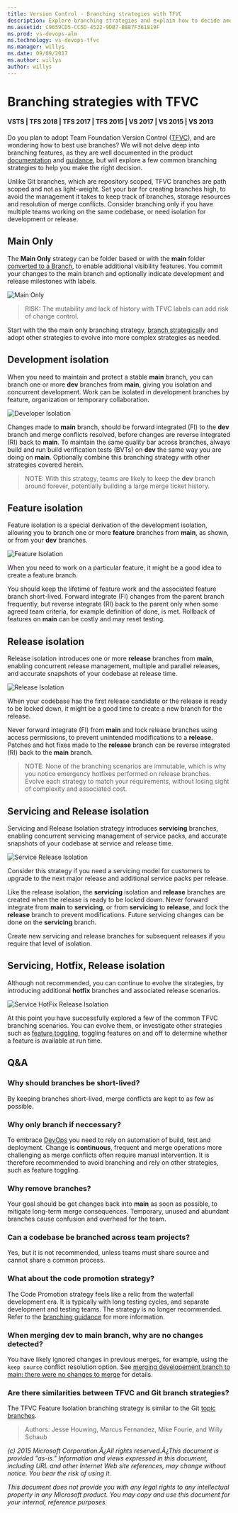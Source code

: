 ```yaml
---
title: Version Control - Branching strategies with TFVC
description: Explore branching strategies and explain how to decide amongst them with Team Foundation Version Control
ms.assetid: C9659CD5-CC5D-4522-9DB7-B887F361819F
ms.prod: vs-devops-alm
ms.technology: vs-devops-tfvc 
ms.manager: willys
ms.date: 09/09/2017
ms.author: willys
author: willys
---
```

[//]: # (monikerRange: '>= tfs-2015')

# Branching strategies with TFVC
#### VSTS | TFS 2018 | TFS 2017 | TFS 2015 | VS 2017 | VS 2015 | VS 2013

Do you plan to adopt Team Foundation Version Control ([TFVC](index.md)), and are wondering how to best use branches? We will not delve deep into branching features, as they are well documented in the product [documentation](use-branches-isolate-risk-team-foundation-version-control.md) and [guidance](https://blogs.msdn.microsoft.com/visualstudioalmrangers/2015/04/22/library-of-tooling-and-guidance-solutions-aka-msvsarsolutions/), but will explore a few common branching strategies to help you make the right decision.

Unlike Git branches, which are repository scoped, TFVC branches are path scoped and not as light-weight. Set your bar for creating branches high, to avoid the management it takes to keep track of branches, storage resources and resolution of merge conflicts. Consider branching only if you have multiple teams working on the same codebase, or need isolation for development or release.

## Main Only

The **Main Only** strategy can be folder based or with the **main** folder [converted to a Branch](branch-folders-files.md), to enable additional visibility features. You commit your changes to the main branch and optionally indicate development and release milestones with labels.

![Main Only](./_img/branching-strategies-with-tfvc/branching-scenarios-main-only.gif)

> RISK: The mutability and lack of history with TFVC labels can add risk of change control.

Start with the the main only branching strategy, [branch strategically](branch-strategically.md) and adopt other strategies to evolve into more complex strategies as needed.

## Development isolation
When you need to maintain and protect a stable **main** branch, you can branch one or more **dev** branches from **main**, giving you isolation and concurrent development. Work can be isolated in development branches by feature, organization or temporary collaboration.

![Developer Isolation](./_img/branching-strategies-with-tfvc/branching-scenarios-developer-isolation.gif)

Changes made to **main** branch, should be forward integrated (FI) to the **dev** branch and merge conflicts resolved, before changes are reverse integrated (RI) back to **main**. To maintain the same quality bar across branches, always build and run build verification tests (BVTs) on **dev** the same way you are doing on **main**. Optionally combine this branching strategy with other strategies covered herein.

> NOTE: With this strategy, teams are likely to keep the **dev** branch around forever, potentially building a large merge ticket history.

## Feature isolation

Feature isolation is a special derivation of the development isolation, allowing you to branch one or more **feature** branches from **main**, as shown, or from your **dev** branches. 

![Feature Isolation](./_img/branching-strategies-with-tfvc/Branching-Scenarios-Feature-Isolation.gif)

When you need to work on a particular feature, it might be a good idea to create a feature branch.

You should keep the lifetime of feature work and the associated feature branch short-lived. Forward integrate (FI) changes from the parent branch frequently, but reverse integrate (RI) back to the parent only when some agreed team criteria, for example definition of done, is met. Rollback of features on **main** can be costly and may reset testing.

## Release isolation

Release isolation introduces one or more **release** branches from **main**, enabling concurrent release management, multiple and parallel releases, and accurate snapshots of your codebase at release time.

![Release Isolation](./_img/branching-strategies-with-tfvc/branching-scenarios-release-isolation.gif)

When your codebase has the first release candidate or the release is ready to be locked down, it might be a good time to create a new branch for the release.

Never forward integrate (FI) from **main** and lock release branches using access permissions, to prevent unintended modifications to a **release**. Patches and hot fixes made to the **release** branch can be reverse integrated (RI) back to the **main** branch.

> NOTE: None of the branching scenarios are immutable, which is why you notice emergency hotfixes performed on release branches. Evolve each strategy to match your requirements, without losing sight of complexity and associated cost.

## Servicing and Release isolation

Servicing and Release Isolation strategy introduces **servicing** branches, enabling concurrent servicing management of service packs, and accurate snapshots of your codebase at service and release time.

![Service Release Isolation](./_img/branching-strategies-with-tfvc/branching-scenarios-service-release-isolation.gif)

Consider this strategy if you need a servicing model for customers to upgrade to the next major release and additional service packs per release.

Like the release isolation, the **servicing** isolation and **release** branches are created when the release is ready to be locked down. Never forward integrate from **main** to **servicing**, or from **servicing** to **release**, and lock the **release** branch to prevent modifications. Future servicing changes can be done on the **servicing** branch.

Create new servicing and release branches for subsequent releases if you require that level of isolation.

## Servicing, Hotfix, Release isolation

Although not recommended, you can continue to evolve the strategies, by introducing additional **hotfix** branches and associated release scenarios.

![Service HotFix Release Isolation](./_img/branching-strategies-with-tfvc/branching-scenarios-service-hotfix-release-isolation.gif)

At this point you have successfully explored a few of the common TFVC branching scenarios. You can evolve them, or investigate other strategies such as [feature toggling](https://msdn.microsoft.com/magazine/dn683796.aspx), toggling features on and off to determine whether a feature is available at run time.

## Q&A

### Why should branches be short-lived?

By keeping branches short-lived,  merge conflicts are kept to as few as possible. 

### Why only branch if neccessary?

To embrace [DevOps](http://aka.ms/devops) you need to rely on automation of build, test and deployment. Change is **continuous**, frequent and merge operations more challenging as merge conflicts often require manual intervention. It is therefore recommended to avoid branching and rely on other strategies, such as feature toggling.

### Why remove branches?

Your goal should be get changes back into **main** as soon as possible, to mitigate long-term merge consequences. Temporary, unused and abundant branches cause confusion and overhead for the team.

### Can a codebase be branched across team projects?

Yes, but it is not recommended, unless teams must share source and cannot share a common process.

### What about the code promotion strategy?

The Code Promotion strategy feels like a relic from the waterfall development era. It is typically with long testing cycles, and separate development and testing teams. The strategy is no longer recommended. Refer to the [branching guidance](https://blogs.msdn.microsoft.com/visualstudioalmrangers/2015/04/22/library-of-tooling-and-guidance-solutions-aka-msvsarsolutions/) for more information. 

### When merging **dev** to **main** branch, why are no changes detected?

You have likely ignored changes in previous merges, for example, using the `keep source` conflict resolution option. See [merging developement branch to main: there were no changes to merge](http://stackoverflow.com/questions/27590388/merging-developement-branch-to-main-there-were-no-changes-to-merge) for details.

### Are there similarities between TFVC and Git branch strategies?

The TFVC Feature Isolation branching strategy is similar to the Git [topic branches](http://www.git-scm.com/book/en/v2/Git-Branching-Branching-Workflows#Topic-Branches).

> Authors: Jesse Houwing, Marcus Fernandez, Mike Fourie, and Willy Schaub
 
*(c) 2015 Microsoft Corporation.Ã¿All rights reserved.Ã¿This document is
provided "as-is." Information and views expressed in this document,
including URL and other Internet Web site references, may change without
notice. You bear the risk of using it.*

*This document does not provide you with any legal rights to any
intellectual property in any Microsoft product. You may copy and use
this document for your internal, reference purposes.*
